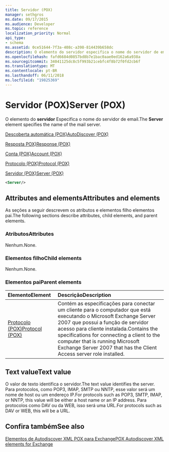 ```yaml
---
title: Servidor (POX)
manager: sethgros
ms.date: 09/17/2015
ms.audience: Developer
ms.topic: reference
localization_priority: Normal
api_type:
- schema
ms.assetid: 0ce51644-7f3a-408c-a398-814439b658dc
description: O elemento do servidor especifica o nome do servidor de email.
ms.openlocfilehash: fafd6684d0857bd8b7e1bac0aae0ed162a6a938a
ms.sourcegitcommit: 34041125dc8c5f993b21cebfc4f8b72f0fd2cb6f
ms.translationtype: MT
ms.contentlocale: pt-BR
ms.lasthandoff: 06/11/2018
ms.locfileid: "19825369"
---
```

# <a name="server-pox"></a><span data-ttu-id="845a5-103">Servidor (POX)</span><span class="sxs-lookup"><span data-stu-id="845a5-103">Server (POX)</span></span>

<span data-ttu-id="845a5-104">O elemento do **servidor** Especifica o nome do servidor de email.</span><span class="sxs-lookup"><span data-stu-id="845a5-104">The **Server** element specifies the name of the mail server.</span></span> 
  
[<span data-ttu-id="845a5-105">Descoberta automática (POX)</span><span class="sxs-lookup"><span data-stu-id="845a5-105">AutoDiscover (POX)</span></span>](autodiscover-pox.md)
  
[<span data-ttu-id="845a5-106">Resposta POX)</span><span class="sxs-lookup"><span data-stu-id="845a5-106">Response (POX)</span></span>](response-pox.md)
  
[<span data-ttu-id="845a5-107">Conta (POX)</span><span class="sxs-lookup"><span data-stu-id="845a5-107">Account (POX)</span></span>](account-pox.md)
  
[<span data-ttu-id="845a5-108">Protocolo (POX)</span><span class="sxs-lookup"><span data-stu-id="845a5-108">Protocol (POX)</span></span>](protocol-pox.md)
  
[<span data-ttu-id="845a5-109">Servidor (POX)</span><span class="sxs-lookup"><span data-stu-id="845a5-109">Server (POX)</span></span>](server-pox.md)
  
```xml
<Server/>
```

## <a name="attributes-and-elements"></a><span data-ttu-id="845a5-110">Attributes and elements</span><span class="sxs-lookup"><span data-stu-id="845a5-110">Attributes and elements</span></span>

<span data-ttu-id="845a5-111">As seções a seguir descrevem os atributos e elementos filho elementos pai.</span><span class="sxs-lookup"><span data-stu-id="845a5-111">The following sections describe attributes, child elements, and parent elements.</span></span>
  
### <a name="attributes"></a><span data-ttu-id="845a5-112">Atributos</span><span class="sxs-lookup"><span data-stu-id="845a5-112">Attributes</span></span>

<span data-ttu-id="845a5-113">Nenhum.</span><span class="sxs-lookup"><span data-stu-id="845a5-113">None.</span></span>
  
### <a name="child-elements"></a><span data-ttu-id="845a5-114">Elementos filho</span><span class="sxs-lookup"><span data-stu-id="845a5-114">Child elements</span></span>

<span data-ttu-id="845a5-115">Nenhum.</span><span class="sxs-lookup"><span data-stu-id="845a5-115">None.</span></span>
  
### <a name="parent-elements"></a><span data-ttu-id="845a5-116">Elementos pai</span><span class="sxs-lookup"><span data-stu-id="845a5-116">Parent elements</span></span>

|<span data-ttu-id="845a5-117">**Elemento**</span><span class="sxs-lookup"><span data-stu-id="845a5-117">**Element**</span></span>|<span data-ttu-id="845a5-118">**Descrição**</span><span class="sxs-lookup"><span data-stu-id="845a5-118">**Description**</span></span>|
|:-----|:-----|
|[<span data-ttu-id="845a5-119">Protocolo (POX)</span><span class="sxs-lookup"><span data-stu-id="845a5-119">Protocol (POX)</span></span>](protocol-pox.md) <br/> |<span data-ttu-id="845a5-120">Contém as especificações para conectar um cliente para o computador que está executando o Microsoft Exchange Server 2007 que possui a função de servidor acesso para cliente instalada.</span><span class="sxs-lookup"><span data-stu-id="845a5-120">Contains the specifications for connecting a client to the computer that is running Microsoft Exchange Server 2007 that has the Client Access server role installed.</span></span>  <br/> |
   
## <a name="text-value"></a><span data-ttu-id="845a5-121">Text value</span><span class="sxs-lookup"><span data-stu-id="845a5-121">Text value</span></span>

<span data-ttu-id="845a5-122">O valor de texto identifica o servidor.</span><span class="sxs-lookup"><span data-stu-id="845a5-122">The text value identifies the server.</span></span> <span data-ttu-id="845a5-123">Para protocolos, como POP3, IMAP, SMTP ou NNTP, esse valor será um nome de host ou um endereço IP.</span><span class="sxs-lookup"><span data-stu-id="845a5-123">For protocols such as POP3, SMTP, IMAP, or NNTP, this value will be either a host name or an IP address.</span></span> <span data-ttu-id="845a5-124">Para protocolos como DAV ou da WEB, isso será uma URL.</span><span class="sxs-lookup"><span data-stu-id="845a5-124">For protocols such as DAV or WEB, this will be a URL.</span></span>
  
## <a name="see-also"></a><span data-ttu-id="845a5-125">Confira também</span><span class="sxs-lookup"><span data-stu-id="845a5-125">See also</span></span>



[<span data-ttu-id="845a5-126">Elementos de Autodiscover XML POX para Exchange</span><span class="sxs-lookup"><span data-stu-id="845a5-126">POX Autodiscover XML elements for Exchange</span></span>](pox-autodiscover-xml-elements-for-exchange.md)

